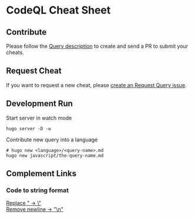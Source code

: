 # CodeQL Cheat Sheet

## Contribute
Please follow the [Query description](./queries/README.md) to create and send a PR to submit your cheats.

## Request Cheat
If you want to request a new cheat, please [create an Request Query issue](https://github.com/codeql-agent-project/codeql-cheatsheet/issues).

## Development Run
Start server in watch mode
```
hugo server -D -w
```
Contribute new query into a language
```
# hugo new <language>/<query-name>.md
hugo new javascript/the-query-name.md
```

## Complement Links
### Code to string format
[Replace " -> \\"](https://coding.tools/regex-replace)  
[Remove newline -> "\n"](https://www.gillmeister-software.com/online-tools/text/remove-line-breaks.aspx)
